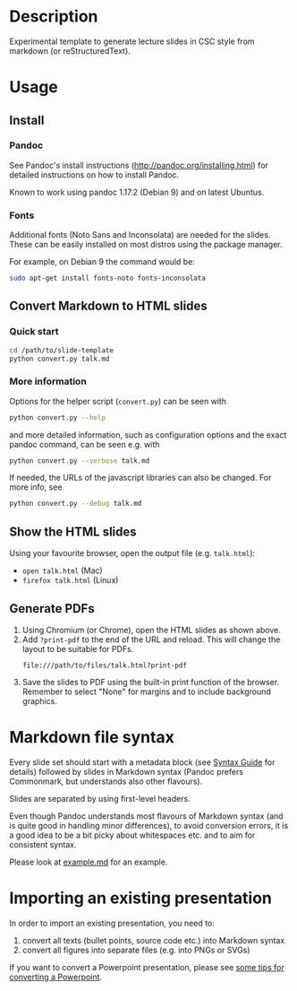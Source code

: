# Description

Experimental template to generate lecture slides in CSC style from markdown
(or reStructuredText).

# Usage

## Install

### Pandoc

See Pandoc's install instructions (http://pandoc.org/installing.html) for
detailed instructions on how to install Pandoc.

Known to work using pandoc 1.17.2 (Debian 9) and on latest Ubuntus.

### Fonts

Additional fonts (Noto Sans and Inconsolata) are needed for the slides. These
can be easily installed on most distros using the package manager.

For example, on Debian 9 the command would be:
```bash
sudo apt-get install fonts-noto fonts-inconsolata
```

## Convert Markdown to HTML slides

### Quick start

```bash
cd /path/to/slide-template
python convert.py talk.md
```

### More information

Options for the helper script (`convert.py`) can be seen with
```bash
python convert.py --help
```

and more detailed information, such as configuration options and the exact
pandoc command, can be seen e.g. with
```bash
python convert.py --verbose talk.md
```

If needed, the URLs of the javascript libraries can also be changed. For more
info, see
```bash
python convert.py --debug talk.md
```

## Show the HTML slides

Using your favourite browser, open the output file (e.g. `talk.html`):

- `open talk.html` (Mac)
- `firefox talk.html` (Linux)

## Generate PDFs

1. Using Chromium (or Chrome), open the HTML slides as shown above.
2. Add `?print-pdf` to the end of the URL and reload. This will change the
   layout to be suitable for PDFs.
   ```
   file:///path/to/files/talk.html?print-pdf
   ```
3. Save the slides to PDF using the built-in print function of the browser.
   Remember to select "None" for margins and to include background graphics.


# Markdown file syntax

Every slide set should start with a metadata block (see [Syntax
Guide](docs/syntax-guide.md) for details) followed by slides in Markdown
syntax (Pandoc prefers Commonmark, but understands also other flavours).

Slides are separated by using first-level headers.

Even though Pandoc understands most flavours of Markdown syntax (and is quite
good in handling minor differences), to avoid conversion errors, it is a good
idea to be a bit picky about whitespaces etc. and to aim for consistent
syntax.

Please look at [example.md](example.md) for an example.


# Importing an existing presentation

In order to import an existing presentation, you need to:
1. convert all texts (bullet points, source code etc.) into Markdown syntax
2. convert all figures into separate files (e.g. into PNGs or SVGs)

If you want to convert a Powerpoint presentation, please see
[some tips for converting a Powerpoint](docs/import-powerpoint.md).

